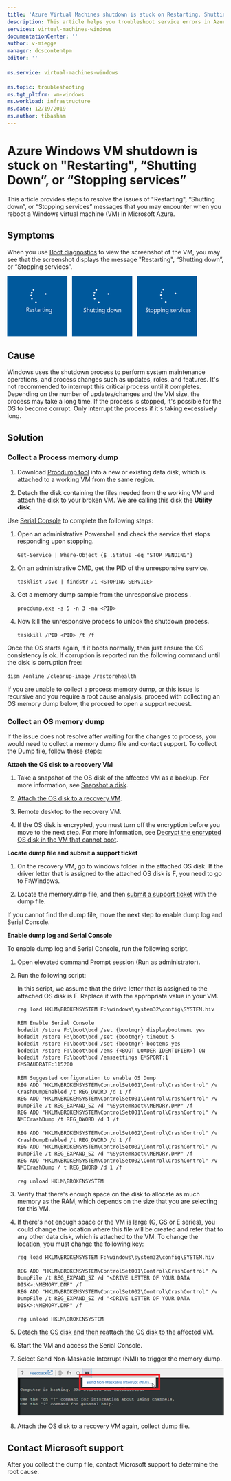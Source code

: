 ```yaml
---
title: 'Azure Virtual Machines shutdown is stuck on Restarting, Shutting Down, or Stopping services | Microsoft Docs'
description: This article helps you troubleshoot service errors in Azure Windows Virtual Machines.
services: virtual-machines-windows
documentationCenter: ''
author: v-miegge
manager: dcscontentpm
editor: ''

ms.service: virtual-machines-windows

ms.topic: troubleshooting
ms.tgt_pltfrm: vm-windows
ms.workload: infrastructure
ms.date: 12/19/2019
ms.author: tibasham
---
```


# Azure Windows VM shutdown is stuck on "Restarting", “Shutting Down”, or “Stopping services”

This article provides steps to resolve the issues of "Restarting", “Shutting down”, or “Stopping services” messages that you may encounter when you reboot a Windows virtual machine (VM) in Microsoft Azure.

## Symptoms

When you use [Boot diagnostics](./boot-diagnostics.md) to view the screenshot of the VM, you may see that the screenshot displays the message "Restarting", “Shutting down”, or “Stopping services”.

![Restarting, Shutting Down, and Stopping Services Screens](./media/boot-error-troubleshooting-windows/restart-shut-down-stop-service.png)
 
## Cause

Windows uses the shutdown process to perform system maintenance operations, and process changes such as updates, roles, and features. It's not recommended to interrupt this critical process until it completes. Depending on the number of updates/changes and the VM size, the process may take a long time. If the process is stopped, it's possible for the OS to become corrupt. Only interrupt the process if it's taking excessively long.

## Solution

### Collect a Process memory dump

1. Download [Procdump tool](http://download.sysinternals.com/files/Procdump.zip) into a new or existing data disk, which is attached to a working VM from the same region.

2. Detach the disk containing the files needed from the working VM and attach the disk to your broken VM. We are calling this disk the **Utility disk**.

Use [Serial Console](./serial-console-windows.md) to complete the following steps:

1. Open an administrative Powershell and check the service that stops responding upon stopping.

   ``
   Get-Service | Where-Object {$_.Status -eq "STOP_PENDING"}
   ``

2. On an administrative CMD, get the PID of the unresponsive service.

   ``
   tasklist /svc | findstr /i <STOPING SERVICE>
   ``

3. Get a memory dump sample from the unresponsive process <STOPPING SERVICE>.

   ``
   procdump.exe -s 5 -n 3 -ma <PID>
   ``

4. Now kill the unresponsive process to unlock the shutdown process.

   ``
   taskkill /PID <PID> /t /f
   ``

Once the OS starts again, if it boots normally, then just ensure the OS consistency is ok. If corruption is reported run the following command until the disk is corruption free:

``
dism /online /cleanup-image /restorehealth
``

If you are unable to collect a process memory dump, or this issue is recursive and you require a root cause analysis, proceed with collecting an OS memory dump below, the proceed to open a support request.

### Collect an OS memory dump

If the issue does not resolve after waiting for the changes to process, you would need to collect a memory dump file and contact support. To collect the Dump file, follow these steps:

**Attach the OS disk to a recovery VM**

1. Take a snapshot of the OS disk of the affected VM as a backup. For more information, see [Snapshot a disk](../windows/snapshot-copy-managed-disk.md).

2. [Attach the OS disk to a recovery VM](./troubleshoot-recovery-disks-portal-windows.md).

3. Remote desktop to the recovery VM.

4. If the OS disk is encrypted, you must turn off the encryption before you move to the next step. For more information, see [Decrypt the encrypted OS disk in the VM that cannot boot](./troubleshoot-bitlocker-boot-error.md#solution).

**Locate dump file and submit a support ticket**

1. On the recovery VM, go to windows folder in the attached OS disk. If the driver letter that is assigned to the attached OS disk is F, you need to go to F:\Windows.

2. Locate the memory.dmp file, and then [submit a support ticket](https://portal.azure.com/?#blade/Microsoft_Azure_Support/HelpAndSupportBlade) with the dump file.

If you cannot find the dump file, move the next step to enable dump log and Serial Console.

**Enable dump log and Serial Console**

To enable dump log and Serial Console, run the following script.

1. Open elevated command Prompt session (Run as administrator).

2. Run the following script:

   In this script, we assume that the drive letter that is assigned to the attached OS disk is F. Replace it with the appropriate value in your VM.

   ```
   reg load HKLM\BROKENSYSTEM F:\windows\system32\config\SYSTEM.hiv
   
   REM Enable Serial Console
   bcdedit /store F:\boot\bcd /set {bootmgr} displaybootmenu yes
   bcdedit /store F:\boot\bcd /set {bootmgr} timeout 5
   bcdedit /store F:\boot\bcd /set {bootmgr} bootems yes
   bcdedit /store F:\boot\bcd /ems {<BOOT LOADER IDENTIFIER>} ON
   bcdedit /store F:\boot\bcd /emssettings EMSPORT:1 EMSBAUDRATE:115200
   
   REM Suggested configuration to enable OS Dump
   REG ADD "HKLM\BROKENSYSTEM\ControlSet001\Control\CrashControl" /v CrashDumpEnabled /t REG_DWORD /d 1 /f
   REG ADD "HKLM\BROKENSYSTEM\ControlSet001\Control\CrashControl" /v DumpFile /t REG_EXPAND_SZ /d "%SystemRoot%\MEMORY.DMP" /f
   REG ADD "HKLM\BROKENSYSTEM\ControlSet001\Control\CrashControl" /v NMICrashDump /t REG_DWORD /d 1 /f

   REG ADD "HKLM\BROKENSYSTEM\ControlSet002\Control\CrashControl" /v CrashDumpEnabled /t REG_DWORD /d 1 /f
   REG ADD "HKLM\BROKENSYSTEM\ControlSet002\Control\CrashControl" /v DumpFile /t REG_EXPAND_SZ /d "%SystemRoot%\MEMORY.DMP" /f
   REG ADD "HKLM\BROKENSYSTEM\ControlSet002\Control\CrashControl" /v NMICrashDump / t REG_DWORD /d 1 /f
   
   reg unload HKLM\BROKENSYSTEM
   ```

3. Verify that there's enough space on the disk to allocate as much memory as the RAM, which depends on the size that you are selecting for this VM.

4. If there's not enough space or the VM is large (G, GS or E series), you could change the location where this file will be created and refer that to any other data disk, which is attached to the VM. To change the location, you must change the following key:

   ```
   reg load HKLM\BROKENSYSTEM F:\windows\system32\config\SYSTEM.hiv

   REG ADD "HKLM\BROKENSYSTEM\ControlSet001\Control\CrashControl" /v DumpFile /t REG_EXPAND_SZ /d "<DRIVE LETTER OF YOUR DATA DISK>:\MEMORY.DMP" /f
   REG ADD "HKLM\BROKENSYSTEM\ControlSet002\Control\CrashControl" /v DumpFile /t REG_EXPAND_SZ /d "<DRIVE LETTER OF YOUR DATA DISK>:\MEMORY.DMP" /f
   
   reg unload HKLM\BROKENSYSTEM
   ```

5. [Detach the OS disk and then reattach the OS disk to the affected VM](./troubleshoot-recovery-disks-portal-windows.md).

6. Start the VM and access the Serial Console.

7. Select Send Non-Maskable Interrupt (NMI) to trigger the memory dump.

   ![Send Non-Maskable Interrupt](./media/boot-error-troubleshooting-windows/send-nonmaskable-interrupt.png)

8. Attach the OS disk to a recovery VM again, collect dump file.

## Contact Microsoft support

After you collect the dump file, contact Microsoft support to determine the root cause.
